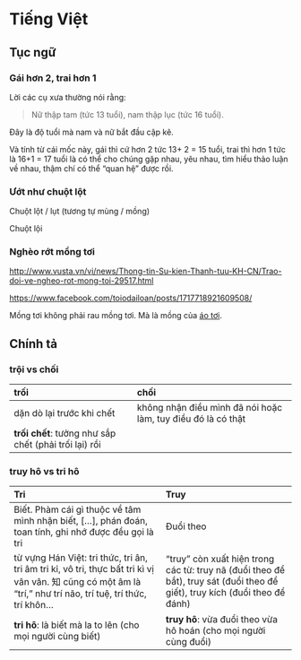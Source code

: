 # Tiếng Việt

## Tục ngữ

### Gái hơn 2, trai hơn 1

Lời các cụ xưa thường nói rằng: 
> Nữ thập tam (tức 13 tuổi), nam thập lục (tức 16 tuổi).

Đây là độ tuổi mà nam và nữ bắt đầu cập kê.

Và tính từ cái mốc này, gái thì cứ hơn 2 tức 13+ 2 = 15 tuổi, trai thì hơn 1 tức là 16+1 = 17 tuổi là có thể cho chúng gặp nhau, yêu nhau, tìm hiểu thảo luận về nhau, thậm chí có thể “quan hệ” được rồi.

### Ướt như chuột lột

Chuột lột / lụt (tương tự mùng / mồng)

Chuột lội 

### Nghèo rớt mồng tơi

http://www.vusta.vn/vi/news/Thong-tin-Su-kien-Thanh-tuu-KH-CN/Trao-doi-ve-ngheo-rot-mong-toi-29517.html

https://www.facebook.com/toiodailoan/posts/1717718921609508/

Mồng tơi không phải rau mồng tơi. Mà là mồng của [áo tơi](https://vi.wikipedia.org/wiki/%C3%81o_t%C6%A1i).

## Chính tả 

### trội vs chối

| trối | chối  |
|:-----|:-------|
| dặn dò lại trước khi chết | không nhận điều mình đã nói hoặc làm, tuy điều đó là có thật  |
| **trối chết**: tưởng như sắp chết (phải trối lại) rồi  |    |

### truy hô vs tri hô

| Tri | Truy |
|:-----|:-------|
|  Biết. Phàm cái gì thuộc về tâm mình nhận biết, […], phán đoán, toan tính, ghi nhớ được đều gọi là tri | Đuổi theo  |
|  từ vựng Hán Việt: tri thức, tri ân, tri âm tri kỉ, vô tri, thực bất tri kì vị vân vân. 知 cũng có một âm là “trí,” như trí não, trí tuệ, trí thức, trí khôn…  |  “truy” còn xuất hiện trong các từ: truy nã (đuổi theo để bắt), truy sát (đuổi theo để giết), truy kích (đuổi theo để đánh)  |
| **tri hô**:  là biết mà la to lên (cho mọi người cùng biết) | **truy hô**:  vừa đuổi theo vừa hô hoán (cho mọi người cùng đuổi) |